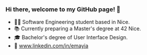 ### Hi there, welcome to my GitHub page! 👋

- 👨‍💻 Software Engineering student based in Nice.
- 📚 Currently preparing a Master's degree at 42 Nice.
- 🎓 Bachelor's degree of User Interface Design.
- 💼 www.linkedin.com/in/emayia
